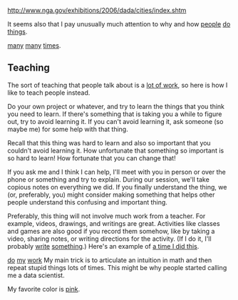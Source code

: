 
http://www.nga.gov/exhibitions/2006/dada/cities/index.shtm



It seems also that I pay unusually much attention to why and how
[people](http://small.dada.pink/dadawarehouse/README)
[do](/!/hovering-cycle/)
[things](/!/reciprocity/).

<!-- (/!/why-do-people-crack-wrists/) -->




[many](/!/searching-data-tables-better/)
[many](/open-data)
[times](http://pypi.python.org/pypi/pluplusch).





## Teaching
The sort of teaching that people talk about is a
[lot of work](/!/learning-data-stuff/),
so here is how I like to teach people instead.

Do your own project or whatever, and try to learn the things that you
think you need to learn. If there's something that is taking you a while
to figure out, try to avoid learning it. If you can't avoid learning it,
ask someone (so maybe me) for some help with that thing.

Recall that this thing was hard to learn and also so important that you
couldn't avoid learning it. How unfortunate that something so important
is so hard to learn! How fortunate that you can change that!

If you ask me and I think I can help, I'll meet with you in person or
over the phone or something and try to explain. During our session, we'll
take copious notes on everything we did. If you finally understand the
thing, we (or, preferably, you) might consider making something that
helps other people understand this confusing and important thing.

Preferably, this thing will not involve much work from a teacher.
For example, videos, drawings, and writings are great.
Activities like classes and games are also good if you record them
somehow, like by taking a video, sharing notes, or writing directions
for the activity.
(If I do it, I'll probably
[write](/!/street-sign-protocol)
[something](/!/downloading-binary-files-is-not-magic/).)
Here's an example of
[a time I did this](/!/switching-to-command-line/).


<!-- https://web.archive.org/web/20111007065304/http://vihart.com/vi/ -->


[do](http://small.dada.pink/whom-to-email/README)
[my](/!/geeky-free-software-project)
[work](https://pypi.python.org/pypi/tlevine)
My main trick is to articulate an
intuition in math and then repeat stupid things lots of times.
This might be why people started calling me a data scientist.


My favorite color is [pink](/img/me-420.png).
